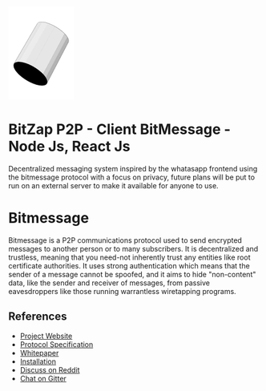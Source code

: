 <img src="https://github.com/Rafael-Abne/BitZapP2P/blob/master/src/images/logo-bitmessage.png" />

BitZap P2P - Client BitMessage - Node Js, React Js
============

Decentralized messaging system inspired by the whatasapp frontend using the bitmessage protocol with a focus on privacy, future plans will be put to run on an external server to make it available for anyone to use.

Bitmessage
============

Bitmessage is a P2P communications protocol used to send encrypted messages to another person or to many subscribers. It is decentralized and trustless, meaning that you need-not inherently trust any entities like root certificate authorities. It uses strong authentication which means that the sender of a message cannot be spoofed, and it aims to hide "non-content" data, like the sender and receiver of messages, from passive eavesdroppers like those running warrantless wiretapping programs.

References
----------
* [Project Website](https://bitmessage.org)
* [Protocol Specification](https://bitmessage.org/wiki/Protocol_specification)
* [Whitepaper](https://bitmessage.org/bitmessage.pdf)
* [Installation](https://bitmessage.org/wiki/Compiling_instructions)
* [Discuss on Reddit](https://www.reddit.com/r/bitmessage)
* [Chat on Gitter](https://gitter.im/Bitmessage/PyBitmessage)

